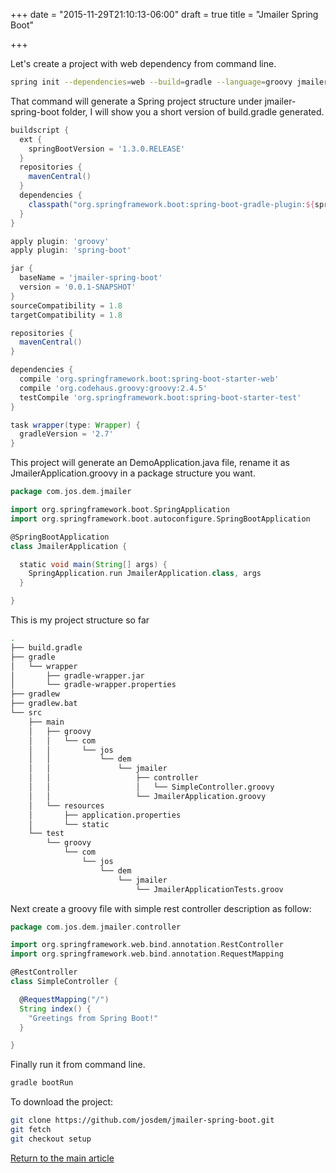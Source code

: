 +++
date = "2015-11-29T21:10:13-06:00"
draft = true
title = "Jmailer Spring Boot"

+++

Let's create a project with web dependency from command line.

```bash
spring init --dependencies=web --build=gradle --language=groovy jmailer-spring-boot
```

That command will generate a Spring project structure under jmailer-spring-boot folder, I will show you a short version of build.gradle generated.

```groovy
buildscript {
  ext {
    springBootVersion = '1.3.0.RELEASE'
  }
  repositories {
    mavenCentral()
  }
  dependencies {
    classpath("org.springframework.boot:spring-boot-gradle-plugin:${springBootVersion}")
  }
}

apply plugin: 'groovy'
apply plugin: 'spring-boot'

jar {
  baseName = 'jmailer-spring-boot'
  version = '0.0.1-SNAPSHOT'
}
sourceCompatibility = 1.8
targetCompatibility = 1.8

repositories {
  mavenCentral()
}

dependencies {
  compile 'org.springframework.boot:spring-boot-starter-web'
  compile 'org.codehaus.groovy:groovy:2.4.5'
  testCompile 'org.springframework.boot:spring-boot-starter-test'
}

task wrapper(type: Wrapper) {
  gradleVersion = '2.7'
}
```

This project will generate an DemoApplication.java file, rename it as JmailerApplication.groovy in a package structure you want.

```groovy
package com.jos.dem.jmailer

import org.springframework.boot.SpringApplication
import org.springframework.boot.autoconfigure.SpringBootApplication

@SpringBootApplication
class JmailerApplication {

  static void main(String[] args) {
    SpringApplication.run JmailerApplication.class, args
  }

}
```

This is my project structure so far

```bash
.
├── build.gradle
├── gradle
│   └── wrapper
│       ├── gradle-wrapper.jar
│       └── gradle-wrapper.properties
├── gradlew
├── gradlew.bat
└── src
    ├── main
    │   ├── groovy
    │   │   └── com
    │   │       └── jos
    │   │           └── dem
    │   │               └── jmailer
    │   │                   ├── controller
    │   │                   │   └── SimpleController.groovy
    │   │                   └── JmailerApplication.groovy
    │   └── resources
    │       ├── application.properties
    │       └── static
    └── test
        └── groovy
            └── com
                └── jos
                    └── dem
                        └── jmailer
                            └── JmailerApplicationTests.groov
```

Next create a groovy file with simple rest controller description as follow:

```groovy
package com.jos.dem.jmailer.controller

import org.springframework.web.bind.annotation.RestController
import org.springframework.web.bind.annotation.RequestMapping

@RestController
class SimpleController {

  @RequestMapping("/")
  String index() {
    "Greetings from Spring Boot!"
  }

}
```

Finally run it from command line.

```bash
gradle bootRun
```

To download the project:

```bash
git clone https://github.com/josdem/jmailer-spring-boot.git
git fetch
git checkout setup
```

[Return to the main article](/techtalk/spring)
